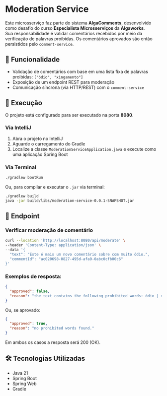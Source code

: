 
# Moderation Service

Este microsserviço faz parte do sistema **AlgaComments**, desenvolvido como desafio do curso **Especialista Microsserviços** da **Algaworks**.  
Sua responsabilidade é validar comentários recebidos por meio da verificação de palavras proibidas. Os comentários aprovados são então persistidos pelo `comment-service`.

## 📌 Funcionalidade

- Validação de comentários com base em uma lista fixa de palavras proibidas: `["ódio", "xingamento"]`
- Exposição de um endpoint REST para moderação
- Comunicação síncrona (via HTTP/REST) com o `comment-service`

## 🚀 Execução

O projeto está configurado para ser executado na porta **8080**.

### Via IntelliJ

1. Abra o projeto no IntelliJ
2. Aguarde o carregamento do Gradle
3. Localize a classe `ModerationServiceApplication.java` e execute como uma aplicação Spring Boot

### Via Terminal

```bash
./gradlew bootRun
```

Ou, para compilar e executar o `.jar` via terminal:

```bash
./gradlew build
java -jar build/libs/moderation-service-0.0.1-SNAPSHOT.jar
```

## 📡 Endpoint

### Verificar moderação de comentário

```bash
curl --location 'http://localhost:8080/api/moderate' \
--header 'Content-Type: application/json' \
--data '{
  "text": "Este é mais um novo comentário sobre com muito ódio.",
  "commentId": "ac020698-0827-495d-afa0-0abc0cfb00c6"
}'
```

### Exemplos de resposta:

```json
{
  "approved": false,
  "reason": "the text contains the following prohibited words: ódio | xingamento"
}
```

Ou, se aprovado:

```json
{
  "approved": true,
  "reason": "no prohibited words found."
}
```

Em ambos os casos a resposta será 200 (OK).

## 🛠️ Tecnologias Utilizadas

- Java 21
- Spring Boot
- Spring Web
- Gradle
